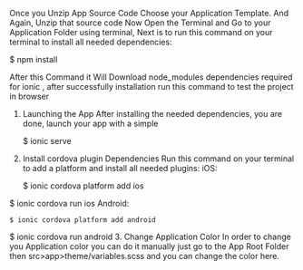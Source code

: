Once you Unzip App Source Code Choose your Application Template. And Again,
Unzip that source code Now Open the Terminal and Go to your Application Folder using
terminal, Next is to run this command on your terminal to install all needed
dependencies:

$ npm install

After this Command it Will Download node_modules dependencies required for ionic ,
after successfully installation run this command to test the project in browser

1.  Launching the App
    After installing the needed dependencies, you are done, launch your app
    with a simple

    $ ionic serve

2.  Install cordova plugin Dependencies
    Run this command on your terminal to add a platform and install all needed
    plugins: iOS:

    $ ionic cordova platform add ios

$ ionic cordova run ios
    Android:

    $ ionic cordova platform add android

$ ionic cordova run android
3.  Change Application Color
    In order to change you Application color you can do it manually just go to
    the App Root Folder then src>app>theme/variables.scss and you can
    change the color here.
